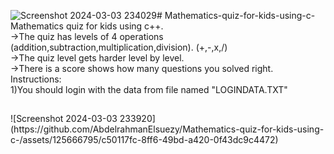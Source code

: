 ![Screenshot 2024-03-03 234029](https://github.com/AbdelrahmanElsuezy/Mathematics-quiz-for-kids-using-c-/assets/125666795/535ca265-eb60-48b9-a367-1f264b66a0a9)# Mathematics-quiz-for-kids-using-c-
Mathematics quiz for kids using c++.<br>
->The quiz has levels of 4 operations (addition,subtraction,multiplication,division). (+,-,x,/)<br>
->The quiz level gets harder level by level.<br>
->There is a score shows how many questions you solved right.<br>
Instructions:<br>
1)You should login with the data from file named "LOGINDATA.TXT"
 <hr style="visibility: hidden;">![Screenshot 2024-03-03 233920](https://github.com/AbdelrahmanElsuezy/Mathematics-quiz-for-kids-using-c-/assets/125666795/c50117fc-8ff6-49bd-a420-0f43dc9c4472)
